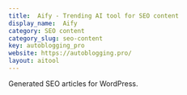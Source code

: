 ```yaml
---
title:  Aify - Trending AI tool for SEO content
display_name:  Aify
category: SEO content
category_slug: seo-content
key: autoblogging_pro
website: https://autoblogging.pro/
layout: aitool
---
```


Generated SEO articles for WordPress.
